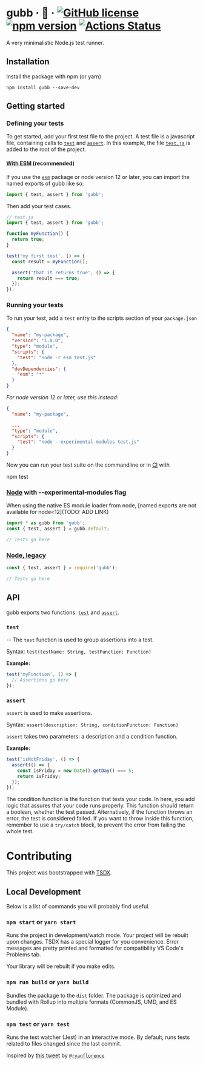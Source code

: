 # gubb &middot; 🍓 &middot; [![GitHub license](https://img.shields.io/badge/license-MIT-blue.svg)](LICENSE) [![npm version](https://img.shields.io/npm/v/gubb.svg?style=flat)](https://www.npmjs.com/package/gubb) [![Actions Status](https://github.com/joglr/gubb/workflows/build/badge.svg)](https://github.com/joglr/gubb/actions)

A very minimalistic Node.js test runner.

## Installation

Install the package with npm (or yarn)

```
npm install gubb --save-dev
```

## Getting started

### Defining your tests

To get started, add your first test file to the project. A test file is a javascript file, containing calls to [`test`](#test) and [`assert`](#assert). In this example, the file [`test.js`](example/esm/test.js) is added to the root of the project.

#### [With ESM](example/esm) (recommended)

If you use the [`esm`](https://www.npmjs.com/package/esm) package or node version 12 or later, you can import the named exports of gubb like so:

```javascript
import { test, assert } from 'gubb';
```

Then add your test cases.

```javascript
// test.js
import { test, assert } from 'gubb';

function myFunction() {
  return true;
}

test('my first test', () => {
  const result = myFunction();

  assert('that it returns true', () => {
    return result === true;
  });
});
```

### Running your tests

To run your test, add a `test` entry to the scripts section of your `package.json`

```json
{
  "name": "my-package",
  "version": "1.0.0",
  "type": "module",
  "scripts": {
    "test": "node -r esm test.js"
  },
  "devDependencies": {
    "esm": "*"
  }
}
```

_For node version 12 or later, use this instead:_

```json
{
  "name": "my-package",

  ...
  "type": "module",
  "scripts": {
    "test": "node --experimental-modules test.js"
  }
}
```

Now you can run your test suite on the commandline or in [CI](https://en.wikipedia.org/wiki/Continuous_integration) with

npm test

### [Node](example/node) with --experimental-modules flag

When using the native ES module loader from node, [named exports are not available for node<12](TODO: ADD LINK)

```javascript
import * as gubb from 'gubb';
const { test, assert } = gubb.default;

// Tests go here
```

### [Node, legacy](example/node-10)

```javascript
const { test, assert } = require('gubb');

// Tests go here
```

## API

gubb exports two functions: [`test`](#test) and [`assert`](#assert).

### `test`

--
The `test` function is used to group assertions into a test.

Syntax: `test(testName: String, testFunction: Function)`

**Example:**

```javascript
test('myFunction', () => {
  // Assertions go here
});
```

### `assert`

`assert` is used to make assertions.

Syntax: `assert(description: String, conditionFunction: Function)`

`assert` takes two parameters: a description and a condition function.

**Example:**

```javascript
test('isNotFriday', () => {
  assert(() => {
    const isFriday = new Date().getDay() === 5;
    return isFriday;
  });
});
```

The condition function is the function that tests your code.
In here, you add logic that assures that your code runs properly.
This function should return a boolean, whether the test passed. Alternatively, if the function throws an error, the test is considered failed. If you want to throw inside this function, remember to use a `try/catch` block, to prevent the error from failing the whole test.

# Contributing

This project was bootstrapped with [TSDX](https://github.com/jaredpalmer/tsdx).

## Local Development

Below is a list of commands you will probably find useful.

### `npm start` or `yarn start`

Runs the project in development/watch mode. Your project will be rebuilt upon changes. TSDX has a special logger for you convenience. Error messages are pretty printed and formatted for compatibility VS Code's Problems tab.

Your library will be rebuilt if you make edits.

### `npm run build` or `yarn build`

Bundles the package to the `dist` folder.
The package is optimized and bundled with Rollup into multiple formats (CommonJS, UMD, and ES Module).

### `npm test` or `yarn test`

Runs the test watcher (Jest) in an interactive mode.
By default, runs tests related to files changed since the last commit.

Inspired by [this tweet](https://twitter.com/ryanflorence/status/1162792430422200320) by [`@ryanflorence`](https://twitter.com/ryanflorence)
